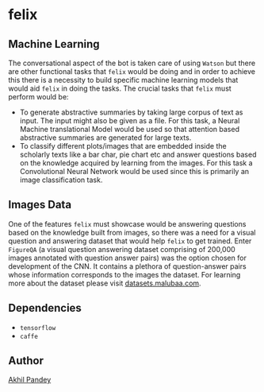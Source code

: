 # felix

## Machine Learning
The conversational aspect of the bot is taken care of using `Watson` but there are other functional tasks that `felix` would be doing and in order to achieve this there is a necessity to build specific machine learning models that would aid `felix` in doing the tasks. The crucial tasks that `felix` must perform would be:
  - To generate abstractive summaries by taking large corpus of text as input. The input might also be given as a file. For this task, a Neural Machine translational Model would be used so that attention based abstractive summaries are generated for large texts.
  - To classify different plots/images that are embedded inside the scholarly texts like a bar char, pie chart etc and answer questions based on the knowledge acquired by learning from the images. For this task a Convolutional Neural Network would be used since this is primarily an image classification task.

## Images Data
One of the features `felix` must showcase would be answering questions based on the knowledge built from images, so there was a need for a visual question and answering dataset that would help `felix` to get trained. Enter `FigureQA` (a visual question answering dataset comprising of 200,000 images annotated with question answer pairs) was the option chosen for development of the CNN. It contains a plethora of question-answer pairs whose information corresponds to the images the dataset. For learning more about the dataset please visit [datasets.malubaa.com](https://datasets.maluuba.com/FigureQA).

## Dependencies
- `tensorflow`
- `caffe`

## Author
[Akhil Pandey](https://github.com/akhilpandey95)
